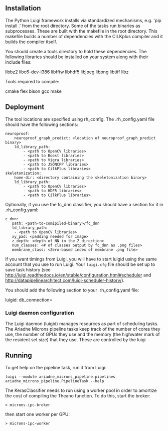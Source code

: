 ## Installation

The Python Luigi framework installs via standardized mechanisms, e.g.
'pip install .' from the root directory. Some of the tasks run binaries
as subprocesses. These are built with the makefile in the root directory.
This makefile builds a number of dependencies with the CILKplus compiler
and it builds the compiler itself.

You should create a tools directory to hold these dependencies. The following
libraries should be installed on your system along with their include files:

libbz2
libc6-dev-i386
libfftw
libhdf5
libjpeg
libpng
libtiff
libz

Tools required to compile:

cmake
flex
bison
gcc
make

## Deployment

The tool locations are specified using rh_config. The .rh_config.yaml file
should have the following sections:

    neuroproof:
        neuroproof_graph_predict: <location of neuroproof_graph_predict binary>
        ld_library_path:
            - <path to OpenCV libraries>
            - <path to Boost libraries>
            - <path to Vigra libraries>
            - <path to JSONCPP libraries>
            - <path to CilkPlus libraries>
    skeletonization:
        home-dir: <directory containing the skeletonization binary>
        ld_library_path:
            - <path to OpenCV libraries>
            - <path to HDF5 libraries>
            - <path to CilkPlus libraries> 

Optionally, if you use the fc_dnn classifier, you should have a section
for it in .rh_config.yaml:

    c_dnn:
       path: <path-to-comipiled-binary>/fc_dnn
       ld_library_path:
        - <path to OpenCV libraries>
       xy_pad: <padding needed for image>
       z_depth: <depth of NN in the Z direction>
       num_classes: <# of classes output by fc_dnn as .png files>
       membrane_class: <Zero-based index of membrane .png file>

If you want timings from Luigi, you will have to start luigid using the
same account that you use to run Luigi. Your `luigi.cfg` file should
be set up to save task history (see
http://luigi.readthedocs.io/en/stable/configuration.html#scheduler and
http://datapipelinearchitect.com/luigi-scheduler-history/).

You should add the following section to your .rh_config.yaml file:

luigid:
    db_connection=<sqlalchemy db connection>

### Luigi daemon configuration

The Luigi daemon (luigid) manages resources as part of scheduling tasks.
The Ariadne Microns pipeline tasks keep track of the number of cores they use,
the number of GPUs they use and the memory (the highwater mark of the resident
set size) that they use. These are controlled by the luigi

## Running

To get help on the pipeline task, run it from Luigi:

    luigi --module ariadne_microns_pipeline.pipelines ariadne_microns_pipeline.PipelineTask --help

The KerasClassifier needs to run using a worker pool in order to amortize
the cost of compiling the Theano function. To do this, start the broker:

    > microns-ipc-broker

then start one worker per GPU:

    > microns-ipc-worker

